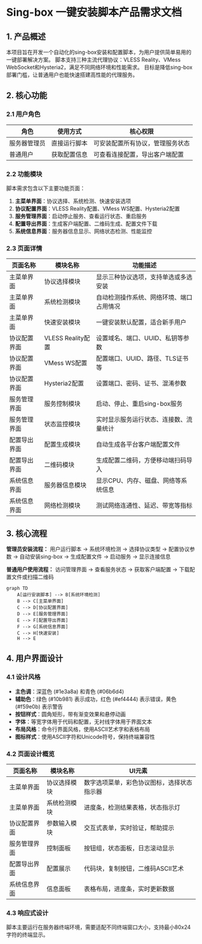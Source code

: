 # Sing-box 一键安装脚本产品需求文档

## 1. 产品概述

本项目旨在开发一个自动化的sing-box安装和配置脚本，为用户提供简单易用的一键部署解决方案。
脚本支持三种主流代理协议：VLESS Reality、VMess WebSocket和Hysteria2，满足不同网络环境和性能需求。
目标是降低sing-box部署门槛，让普通用户也能快速搭建高性能的代理服务。

## 2. 核心功能

### 2.1 用户角色

| 角色 | 使用方式 | 核心权限 |
|------|----------|----------|
| 服务器管理员 | 直接运行脚本 | 可安装配置所有协议，管理服务状态 |
| 普通用户 | 获取配置信息 | 可查看连接配置，导出客户端配置 |

### 2.2 功能模块

脚本需求包含以下主要功能页面：
1. **主菜单界面**：协议选择、系统检测、快速安装选项
2. **协议配置界面**：VLESS Reality配置、VMess WS配置、Hysteria2配置
3. **服务管理界面**：启动停止服务、查看运行状态、重启服务
4. **配置导出界面**：生成客户端配置、二维码生成、配置文件下载
5. **系统信息界面**：服务器信息显示、网络状态检测、性能监控

### 2.3 页面详情

| 页面名称 | 模块名称 | 功能描述 |
|----------|----------|----------|
| 主菜单界面 | 协议选择模块 | 显示三种协议选项，支持单选或多选安装 |
| 主菜单界面 | 系统检测模块 | 自动检测操作系统、网络环境、端口占用情况 |
| 主菜单界面 | 快速安装模块 | 一键安装默认配置，适合新手用户 |
| 协议配置界面 | VLESS Reality配置 | 设置域名、端口、UUID、私钥等参数 |
| 协议配置界面 | VMess WS配置 | 配置端口、UUID、路径、TLS证书等 |
| 协议配置界面 | Hysteria2配置 | 设置端口、密码、证书、混淆参数 |
| 服务管理界面 | 服务控制模块 | 启动、停止、重启sing-box服务 |
| 服务管理界面 | 状态监控模块 | 实时显示服务运行状态、连接数、流量统计 |
| 配置导出界面 | 配置生成模块 | 自动生成各平台客户端配置文件 |
| 配置导出界面 | 二维码模块 | 生成配置二维码，方便移动端扫码导入 |
| 系统信息界面 | 服务器信息模块 | 显示CPU、内存、磁盘、网络等系统信息 |
| 系统信息界面 | 网络检测模块 | 测试网络连通性、延迟、带宽等指标 |

## 3. 核心流程

**管理员安装流程：**
用户运行脚本 → 系统环境检测 → 选择协议类型 → 配置协议参数 → 自动安装sing-box → 生成配置文件 → 启动服务 → 显示连接信息

**普通用户使用流程：**
访问管理界面 → 查看服务状态 → 获取客户端配置 → 下载配置文件或扫描二维码

```mermaid
graph TD
    A[运行安装脚本] --> B[系统环境检测]
    B --> C[主菜单界面]
    C --> D[协议配置界面]
    D --> E[服务管理界面]
    E --> F[配置导出界面]
    F --> G[系统信息界面]
    C --> H[快速安装]
    H --> E
```

## 4. 用户界面设计

### 4.1 设计风格

- **主色调**：深蓝色 (#1e3a8a) 和青色 (#06b6d4)
- **辅助色**：绿色 (#10b981) 表示成功，红色 (#ef4444) 表示错误，黄色 (#f59e0b) 表示警告
- **按钮样式**：圆角矩形，带有渐变效果和悬停动画
- **字体**：等宽字体用于代码和配置，无衬线字体用于界面文本
- **布局风格**：命令行界面风格，使用ASCII艺术字和表格布局
- **图标样式**：使用ASCII字符和Unicode符号，保持终端兼容性

### 4.2 页面设计概览

| 页面名称 | 模块名称 | UI元素 |
|----------|----------|--------|
| 主菜单界面 | 协议选择模块 | 数字选项菜单，彩色协议图标，选择状态指示器 |
| 主菜单界面 | 系统检测模块 | 进度条，检测结果表格，状态指示灯 |
| 协议配置界面 | 参数输入模块 | 交互式表单，实时验证，帮助提示 |
| 服务管理界面 | 控制面板 | 按钮组，状态面板，日志滚动显示 |
| 配置导出界面 | 配置展示 | 代码块，复制按钮，二维码ASCII艺术 |
| 系统信息界面 | 信息面板 | 表格布局，进度条，实时更新数据 |

### 4.3 响应式设计

脚本主要运行在服务器终端环境，需要适配不同终端窗口大小，支持最小80x24字符的终端显示。
